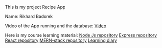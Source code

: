 This is my project Recipe App

Name: Rikhard Badorek

Video of the App running and the database:
[Video](https://drive.google.com/file/d/1vzLIyAqB1Ddwzw3dlDjywmXB7TPgXcAL/view?usp=sharing)

Here is my course learning material:
[Node Js repository](https://github.com/RikhardBadorek/fullstack-nodejs-course)
[Express repository](https://github.com/RikhardBadorek/FullStack-express-course)
[React repository](https://github.com/RikhardBadorek/Full-Stack-react)
[MERN-stack repository](https://github.com/RikhardBadorek/Full-Stack-MERN-stack)
[Learning diary](https://drive.google.com/file/d/17rfL4WF9J9fwWYDd38lEYSOvvmKLSIF3/view?usp=sharing)
